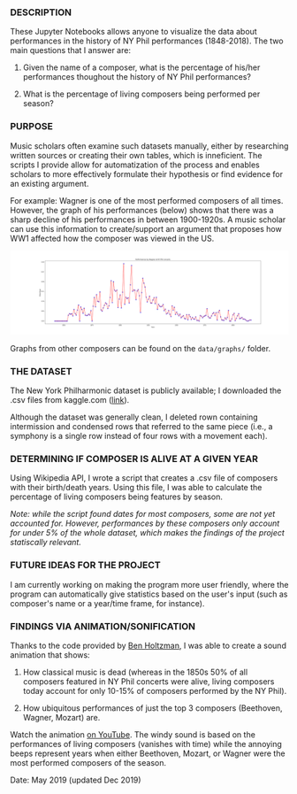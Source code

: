 ### DESCRIPTION

These Jupyter Notebooks allows anyone to visualize the data about performances in the history of NY Phil performances (1848-2018). The two main questions that I answer are:

1) Given the name of a composer, what is the percentage of his/her performances thoughout the history of NY Phil performances?

2) What is the percentage of living composers being performed per season?

### PURPOSE

Music scholars often examine such datasets manually, either by researching written sources or creating their own tables, which is inneficient. The scripts I provide allow for automatization of the process and enables scholars to more effectively formulate their hypothesis or find evidence for an existing argument.

For example: Wagner is one of the most performed composers of all times. However, the graph of his performances (below) shows that there was a sharp decline of his performances in between 1900-1920s. A music scholar can use this information to create/support an argument that proposes how WW1 affected how the composer was viewed in the US.  

![Wagner graph](/data/graphs/wagner.png "Wagner graph")

Graphs from other composers can be found on the <code>data/graphs/</code> folder.

### THE DATASET

The New York Philharmonic dataset is publicly available; I downloaded the .csv files from kaggle.com ([link](https://www.kaggle.com/nyphil/perf-history)).

Although the dataset was generally clean, I deleted rown containing intermission and condensed rows that referred to the same piece (i.e., a symphony is a single row instead of four rows with a movement each).

### DETERMINING IF COMPOSER IS ALIVE AT A GIVEN YEAR

Using Wikipedia API, I wrote a script that creates a .csv file of composers with their birth/death years. Using this file, I was able to calculate the percentage of living composers being features by season.

<em> Note: while the script found dates for most composers, some are not yet accounted for. However, performances by these composers only account for under 5% of the whole dataset, which makes the findings of the project statiscally relevant.</em>  

### FUTURE IDEAS FOR THE PROJECT

I am currently working on making the program more user friendly, where the program can automatically give statistics based on the user's input (such as composer's name or a year/time frame, for instance).  

### FINDINGS VIA ANIMATION/SONIFICATION

Thanks to the code provided by [Ben Holtzman](https://github.com/benholtzman/datamovies), I was able to create a sound animation that shows:

1) How classical music is dead (whereas in the 1850s 50% of all composers featured in NY Phil concerts were alive, living composers today account for only 10-15% of composers performed by the NY Phil).

2) How ubiquitous performances of just the top 3 composers (Beethoven, Wagner, Mozart) are.

Watch the animation [on YouTube](https://youtu.be/9nW32ANbVeo). The windy sound is based on the performances of living composers (vanishes with time) while the annoying beeps represent years when either Beethoven, Mozart, or Wagner were the most performed composers of the season. 

Date: May 2019 (updated Dec 2019)




